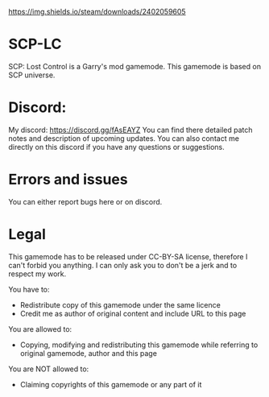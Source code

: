 https://img.shields.io/steam/downloads/2402059605
# SCP-LC
SCP: Lost Control is a Garry's mod gamemode. This gamemode is based on SCP universe.


# Discord:
My discord: https://discord.gg/fAsEAYZ
You can find there detailed patch notes and description of upcoming updates. You can also contact me directly on this discord if you have any questions or suggestions.

# Errors and issues
You can either report bugs here or on discord.

# Legal
This gamemode has to be released under CC-BY-SA license, therefore I can't forbid you anything. I can only ask you to don't be a jerk and to respect my work.

You have to:
* Redistribute copy of this gamemode under the same licence
* Credit me as author of original content and include URL to this page

You are allowed to:
* Copying, modifying and redistributing this gamemode while referring to original gamemode, author and this page

You are NOT allowed to:
* Claiming copyrights of this gamemode or any part of it
